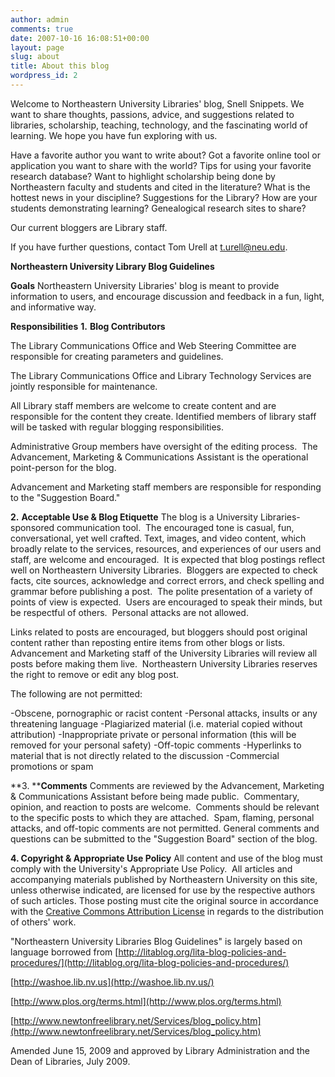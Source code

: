 ```yaml
---
author: admin
comments: true
date: 2007-10-16 16:08:51+00:00
layout: page
slug: about
title: About this blog
wordpress_id: 2
---
```


Welcome to Northeastern University Libraries' blog, Snell Snippets. We want to share thoughts, passions, advice, and suggestions related to libraries, scholarship, teaching, technology, and the fascinating world of learning. We hope you have fun exploring with us. 

Have a favorite author you want to write about? Got a favorite online tool or application you want to share with the world? Tips for using your favorite research database? Want to highlight scholarship being done by Northeastern faculty and students and cited in the literature? What is the hottest news in your discipline? Suggestions for the Library? How are your students demonstrating learning? Genealogical research sites to share?


Our current bloggers are Library staff. 

If you have further questions, contact Tom Urell at [t.urell@neu.edu](mailto:t.urell@neu.edu).

**Northeastern University Library Blog Guidelines**

**Goals**
Northeastern University Libraries' blog is meant to provide information to users, and encourage discussion and feedback in a fun, light, and informative way.

**Responsibilities**
**1.** **Blog Contributors**

The Library Communications Office and Web Steering Committee are responsible for creating parameters and guidelines.

The Library Communications Office and Library Technology Services are jointly responsible for maintenance.

All Library staff members are welcome to create content and are responsible for the content they create. Identified members of library staff will be tasked with regular blogging responsibilities.

Administrative Group members have oversight of the editing process.  The Advancement, Marketing & Communications Assistant is the operational point-person for the blog.

Advancement and Marketing staff members are responsible for responding to the "Suggestion Board."

**2.** **Acceptable Use & Blog Etiquette**
The blog is a University Libraries-sponsored communication tool.  The encouraged tone is casual, fun, conversational, yet well crafted. Text, images, and video content, which broadly relate to the services, resources, and experiences of our users and staff, are welcome and encouraged.  It is expected that blog postings reflect well on Northeastern University Libraries.  Bloggers are expected to check facts, cite sources, acknowledge and correct errors, and check spelling and grammar before publishing a post.  The polite presentation of a variety of points of view is expected.  Users are encouraged to speak their minds, but be respectful of others.  Personal attacks are not allowed.

Links related to posts are encouraged, but bloggers should post original content rather than reposting entire items from other blogs or lists.  Advancement and Marketing staff of the University Libraries will review all posts before making them live.  Northeastern University Libraries reserves the right to remove or edit any blog post.

The following are not permitted:

-Obscene, pornographic or racist content
-Personal attacks, insults or any threatening language
-Plagiarized material (i.e. material copied without attribution)
-Inappropriate private or personal information (this will be removed for your personal safety)
-Off-topic comments
-Hyperlinks to material that is not directly related to the discussion
-Commercial promotions or spam

**3. ****Comments**
Comments are reviewed by the Advancement, Marketing & Communications Assistant before being made public.  Commentary, opinion, and reaction to posts are welcome.  Comments should be relevant to the specific posts to which they are attached.  Spam, flaming, personal attacks, and off-topic comments are not permitted. General comments and questions can be submitted to the "Suggestion Board" section of the blog.

**4. Copyright & Appropriate Use Policy**
All content and use of the blog must comply with the University's Appropriate Use Policy.  All articles and accompanying materials published by Northeastern University on this site, unless otherwise indicated, are licensed for use by the respective authors of such articles. Those posting must cite the original source in accordance with the [Creative Commons Attribution License](http://creativecommons.org/licenses/by/3.0/) in regards to the distribution of others' work.

"Northeastern University Libraries Blog Guidelines" is largely based on language borrowed from [http://litablog.org/lita-blog-policies-and-procedures/](http://litablog.org/lita-blog-policies-and-procedures/)

[http://washoe.lib.nv.us](http://washoe.lib.nv.us/)

[http://www.plos.org/terms.html](http://www.plos.org/terms.html)

[http://www.newtonfreelibrary.net/Services/blog_policy.htm](http://www.newtonfreelibrary.net/Services/blog_policy.htm)

Amended June 15, 2009 and approved by Library Administration and the Dean of Libraries, July 2009.

